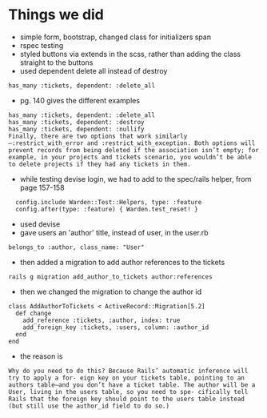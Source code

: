 # Things we did

- simple form, bootstrap, changed class for initializers span
- rspec testing
- styled buttons via extends in the scss, rather than adding the class straight to the buttons
- used dependent delete all instead of destroy

```
has_many :tickets, dependent: :delete_all
```

- pg. 140 gives the different examples

```
has_many :tickets, dependent: :delete_all
has_many :tickets, dependent: :destroy
has_many :tickets, dependent: :nullify
Finally, there are two options that work similarly—:restrict_with_error and :restrict_with_exception. Both options will prevent records from being deleted if the association isn’t empty; for example, in your projects and tickets scenario, you wouldn’t be able to delete projects if they had any tickets in them.
```

- while testing devise login, we had to add to the spec/rails helper, from page 157-158

```
  config.include Warden::Test::Helpers, type: :feature
  config.after(type: :feature) { Warden.test_reset! }
```

- used devise
- gave users an 'author' title, instead of user, in the user.rb

```
belongs_to :author, class_name: "User"
```

- then added a migration to add author references to the tickets

```
rails g migration add_author_to_tickets author:references
```

- then we changed the migration to change the author id

```
class AddAuthorToTickets < ActiveRecord::Migration[5.2]
  def change
    add_reference :tickets, :author, index: true
    add_foreign_key :tickets, :users, column: :author_id
  end
end
```

- the reason is

```
Why do you need to do this? Because Rails’ automatic inference will try to apply a for- eign key on your tickets table, pointing to an authors table—and you don’t have a ticket table. The author will be a User, living in the users table, so you need to spe- cifically tell Rails that the foreign key should point to the users table instead (but still use the author_id field to do so.)

```
